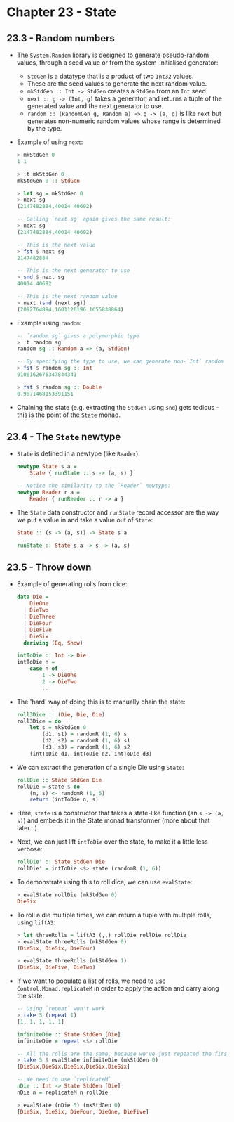 # Chapter 23 - State

## 23.3 - Random numbers

- The `System.Random` library is designed to generate pseudo-random values, through a seed value or from the system-initialised generator:
    - `StdGen` is a datatype that is a product of two `Int32` values.
    - These are the seed values to generate the next random value.
    - `mkStdGen :: Int -> StdGen` creates a `StdGen` from an `Int` seed.
    - `next :: g -> (Int, g)` takes a generator, and returns a tuple of the generated value and the next generator to use.
    - `random :: (RandomGen g, Random a) => g -> (a, g)` is like `next` but generates non-numeric random values whose range is determined by the type.

- Example of using `next`:

    ```haskell
    > mkStdGen 0
    1 1

    > :t mkStdGen 0
    mkStdGen 0 :: StdGen

    > let sg = mkStdGen 0
    > next sg
    (2147482884,40014 40692)

    -- Calling `next sg` again gives the same result:
    > next sg
    (2147482884,40014 40692)

    -- This is the next value
    > fst $ next sg
    2147482884

    -- This is the next generator to use
    > snd $ next sg
    40014 40692

    -- This is the next random value
    > next (snd (next sg))
    (2092764894,1601120196 1655838864)
    ```

- Example using `random`:

    ```haskell
    -- `random sg` gives a polymorphic type
    > :t random sg
    random sg :: Random a => (a, StdGen)

    -- By specifying the type to use, we can generate non-`Int` random values:
    > fst $ random sg :: Int
    9106162675347844341

    > fst $ random sg :: Double
    0.9871468153391151
    ```

- Chaining the state (e.g. extracting the `StdGen` using `snd`) gets tedious - this is the point of the `State` monad.



## 23.4 - The `State` newtype

- `State` is defined in a newtype (like `Reader`):

    ```haskell
    newtype State s a =
        State { runState :: s -> (a, s) }

    -- Notice the similarity to the `Reader` newtype:
    newtype Reader r a =
        Reader { runReader :: r -> a }
    ```

- The `State` data constructor and `runState` record accessor are the way we put a value in and take a value out of `State`:

    ```haskell
    State :: (s -> (a, s)) -> State s a

    runState :: State s a -> s -> (a, s)
    ```


## 23.5 - Throw down

- Example of generating rolls from dice:

    ```haskell
    data Die =
        DieOne
      | DieTwo
      | DieThree
      | DieFour
      | DieFive
      | DieSix
      deriving (Eq, Show)

    intToDie :: Int -> Die
    intToDie n =
        case n of
            1 -> DieOne
            2 -> DieTwo
            ...
    ```

- The 'hard' way of doing this is to manually chain the state:

    ```haskell
    roll3Dice :: (Die, Die, Die)
    roll3Dice = do
        let s = mkStdGen 0
            (d1, s1) = randomR (1, 6) s
            (d2, s2) = randomR (1, 6) s1
            (d3, s3) = randomR (1, 6) s2
        (intToDie d1, intToDie d2, intToDie d3)
    ```

- We can extract the generation of a single Die using `State`:

    ```haskell
    rollDie :: State StdGen Die
    rollDie = state $ do
        (n, s) <- randomR (1, 6)
        return (intToDie n, s)
    ```

- Here, `state` is a constructor that takes a state-like function (an `s -> (a, s)`) and embeds it in the State monad transformer (more about that later...)

- Next, we can just lift `intToDie` over the state, to make it a little less verbose:

    ```haskell
    rollDie' :: State StdGen Die
    rollDie' = intToDie <$> state (randomR (1, 6))
    ```

- To demonstrate using this to roll dice, we can use `evalState`:

    ```haskell
    > evalState rollDie (mkStdGen 0)
    DieSix
    ```

- To roll a die multiple times, we can return a tuple with multiple rolls, using `liftA3`:

    ```haskell
    > let threeRolls = liftA3 (,,) rollDie rollDie rollDie
    > evalState threeRolls (mkStdGen 0)
    (DieSix, DieSix, DieFour)

    > evalState threeRolls (mkStdGen 1)
    (DieSix, DieFive, DieTwo)
    ```

- If we want to populate a list of rolls, we need to use `Control.Monad.replicateM` in order to apply the action and carry along the state:

    ```haskell
    -- Using `repeat` won't work
    > take 5 (repeat 1)
    [1, 1, 1, 1, 1]

    infiniteDie :: State StdGen [Die]
    infiniteDie = repeat <$> rollDie

    -- All the rolls are the same, because we've just repeated the first result
    > take 5 $ evalState infiniteDie (mkStdGen 0)
    [DieSix,DieSix,DieSix,DieSix,DieSix]

    -- We need to use `replicateM`
    nDie :: Int -> State StdGen [Die]
    nDie n = replicateM n rollDie

    > evalState (nDie 5) (mkStdGen 0)
    [DieSix, DieSix, DieFour, DieOne, DieFive]
